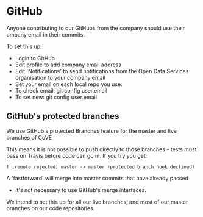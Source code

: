# GitHub

Anyone contributing to our GitHubs from the company should use their 
ompany email in their commits.

To set this up:

* Login to GitHub
* Edit profile to add company email address
* Edit 'Notifications' to send notifications from the Open Data 
Services organisation to your company email
* Set your email on each local repo you use:
* To check email: git config user.email
* To set new: git config user.email <new email address>


## GitHub's protected branches

We use GitHub's protected Branches feature for the master and live 
branches of CoVE

This means it is not possible to push directly to those branches - 
tests must pass on Travis before code can go in. If you try you get:

    ! [remote rejected] master -> master (protected branch hook declined)

A 'fastforward' will merge into master commits that have already passed 
- it's not necessary to use GitHub's merge interfaces.

We intend to set this up for all our live branches, and most of our 
master branches on our code repositories.
